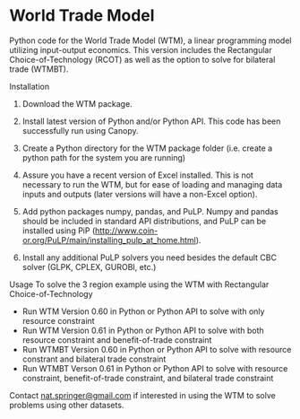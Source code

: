 # World Trade Model
Python code for the World Trade Model (WTM), a linear programming model utilizing input-output economics.  This version includes the Rectangular Choice-of-Technology (RCOT) as well as the option to solve for bilateral trade (WTMBT).

Installation
1) Download the WTM package.

2) Install latest version of Python and/or Python API.  This code has been successfully run using Canopy.

3) Create a Python directory for the WTM package folder (i.e. create a python path for the system you are running)

3) Assure you have a recent version of Excel installed.  This is not necessary to run the WTM, but for ease of loading and managing data inputs and outputs (later versions will have a non-Excel option).

4) Add python packages numpy, pandas, and PuLP.  Numpy and pandas should be included in standard API distributions, and PuLP can be installed using PiP (http://www.coin-or.org/PuLP/main/installing_pulp_at_home.html).

5) Install any additional PuLP solvers you need besides the default CBC solver (GLPK, CPLEX, GUROBI, etc.)

Usage
To solve the 3 region example using the WTM with Rectangular Choice-of-Technology
- Run WTM Version 0.60 in Python or Python API to solve with only resource constraint
- Run WTM Version 0.61 in Python or Python API to solve with both resource constraint and benefit-of-trade constraint
- Run WTMBT Version 0.60 in Python or Python API to solve with resource constrant and bilateral trade constraint
- Run WTMBT Verson 0.61 in Python or Python API to solve with resource constraint, benefit-of-trade constraint, and bilateral trade constraint

Contact nat.springer@gmail.com if interested in using the WTM to solve problems using other datasets.
